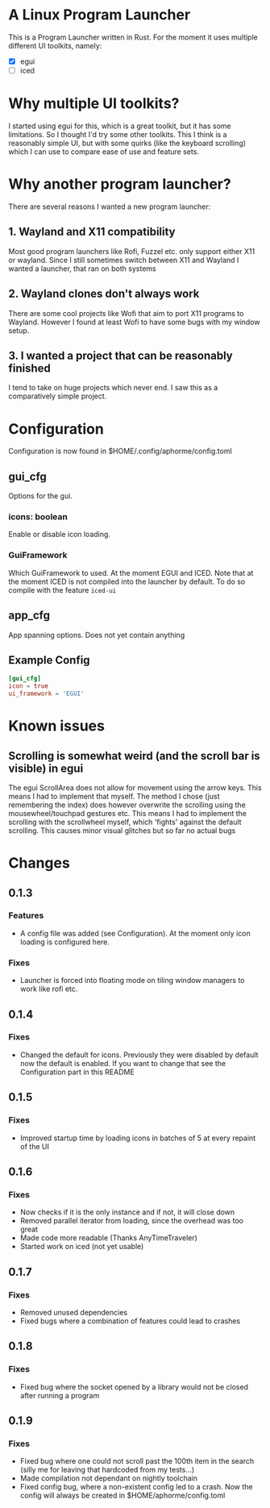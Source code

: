 # A Linux Program Launcher
This is a Program Launcher written in Rust.
For the moment it uses multiple different UI toolkits, namely:
- [x] egui 
- [ ] iced
# Why multiple UI toolkits?
I started using egui for this, which is a great toolkit, but it has some limitations. So I thought I'd try some other toolkits. This I think is a reasonably simple UI, but with some quirks (like the keyboard scrolling) which I can use to compare ease of use and feature sets.
# Why another program launcher?
There are several reasons I wanted a new program launcher:
## 1. Wayland **and** X11 compatibility
Most good program launchers like Rofi, Fuzzel etc. only support either X11 or wayland. Since I still sometimes switch between X11 and Wayland I wanted a launcher, that ran on both systems
## 2. Wayland clones don't always work
There are some cool projects like Wofi that aim to port X11 programs to Wayland. However I found at least Wofi to have some bugs with my window setup.
## 3. I wanted a project that can be reasonably finished
I tend to take on huge projects which never end. I saw this as a comparatively simple project.
# Configuration
Configuration is now found in $HOME/.config/aphorme/config.toml
## gui_cfg
Options for the gui.
### icons: boolean
Enable or disable icon loading.
### GuiFramework
Which GuiFramework to used. At the moment EGUI and ICED.
Note that at the moment ICED is not compiled into the launcher by default. To do so compile with the feature `iced-ui`
## app_cfg
App spanning options. Does not yet contain anything
## Example Config
```toml
[gui_cfg]
icon = true
ui_framework = 'EGUI'
```

# Known issues
## Scrolling is somewhat weird (and the scroll bar is visible) in egui
The egui ScrollArea does not allow for movement using the arrow keys. This means I had to implement that myself. The method I chose (just remembering the index) does however overwrite the scrolling using the mousewheel/touchpad gestures etc. This means I had to implement the scrolling with the scrollwheel myself, which 'fights' against the default scrolling. This causes minor visual glitches but so far no actual bugs
# Changes
## 0.1.3 
### Features
- A config file was added (see Configuration). At the moment only icon loading is configured here.
### Fixes
- Launcher is forced into floating mode on tiling window managers to work like rofi etc.

## 0.1.4 
### Fixes
- Changed the default for icons. Previously they were disabled by default now the default is enabled.
If you want to change that see the Configuration part in this README
## 0.1.5
### Fixes
- Improved startup time by loading icons in batches of 5 at every repaint of the UI
## 0.1.6
### Fixes
- Now checks if it is the only instance and if not, it will close down
- Removed parallel iterator from loading, since the overhead was too great
- Made code more readable (Thanks AnyTimeTraveler)
- Started work on iced (not yet usable)
## 0.1.7
### Fixes
- Removed unused dependencies
- Fixed bugs where a combination of features could lead to crashes
## 0.1.8
### Fixes
- Fixed bug where the socket opened by a library would not be closed after running a program
## 0.1.9
### Fixes
- Fixed bug where one could not scroll past the 100th item in the search (silly me for leaving that hardcoded from my tests...)
- Made compilation not dependant on nightly toolchain
- Fixed config bug, where a non-existent config led to a crash. Now the config will always be created in $HOME/aphorme/config.toml